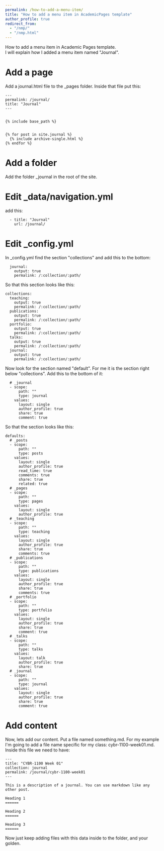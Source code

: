 ```yaml
---
permalink: /how-to-add-a-menu-item/
title: "How to add a menu item in AcademicPages template"
author_profile: true
redirect_from: 
  - "/nmp/"
  - "/nmp.html"
---
```


How to add a menu item in Academic Pages template.  
I will explain how I added a menu item named "Journal".

Add a page
======
Add a journal.html file to the _pages folder.  Inside that file put this: 
```
---
permalink: /journal/
title: "Journal"
---


{% include base_path %}


{% for post in site.journal %}
  {% include archive-single.html %}
{% endfor %}
```

Add a folder  
======
Add the folder _journal in the root of the site.

Edit _data/navigation.yml  
======
add this:
```
  - title: "Journal"
    url: /journal/
```

Edit _config.yml
======
In _config.yml find the section "collections" and add this to the bottom:
```
  journal:
    output: true
    permalink: /:collection/:path/
```
So that this section looks like this:
```
collections:
  teaching:
    output: true
    permalink: /:collection/:path/
  publications:
    output: true
    permalink: /:collection/:path/
  portfolio:
    output: true
    permalink: /:collection/:path/
  talks:
    output: true
    permalink: /:collection/:path/
  journal:
    output: true
    permalink: /:collection/:path/
```
Now look for the section named "default".  For me it is the section right below "collections".
Add this to the bottom of it:
```
  # _journal
  - scope:
      path: ""
      type: journal
    values:
      layout: single
      author_profile: true
      share: true
      comment: true
```
So that the section looks like this:
```
defaults:
  # _posts
  - scope:
      path: ""
      type: posts
    values:
      layout: single
      author_profile: true
      read_time: true
      comments: true
      share: true
      related: true
  # _pages
  - scope:
      path: ""
      type: pages
    values:
      layout: single
      author_profile: true
  # _teaching
  - scope:
      path: ""
      type: teaching
    values:
      layout: single
      author_profile: true
      share: true
      comments: true
  # _publications
  - scope:
      path: ""
      type: publications
    values:
      layout: single
      author_profile: true
      share: true
      comments: true
  # _portfolio
  - scope:
      path: ""
      type: portfolio
    values:
      layout: single
      author_profile: true
      share: true
      comment: true
  # _talks
  - scope:
      path: ""
      type: talks
    values:
      layout: talk
      author_profile: true
      share: true
  # _journal
  - scope:
      path: ""
      type: journal
    values:
      layout: single
      author_profile: true
      share: true
      comment: true
```

Add content
======
Now, lets add our content.  Put a file named something.md.  For my example I'm going to add a file name specific for my class: cybr-1100-week01.md.  Inside this file we need to have:
```
---
title: "CYBR-1100 Week 01"
collection: journal
permalink: /journal/cybr-1100-week01
---

This is a description of a journal. You can use markdown like any other post.

Heading 1
======

Heading 2
======

Heading 3
======
```
Now just keep adding files with this data inside to the folder, and your golden.
